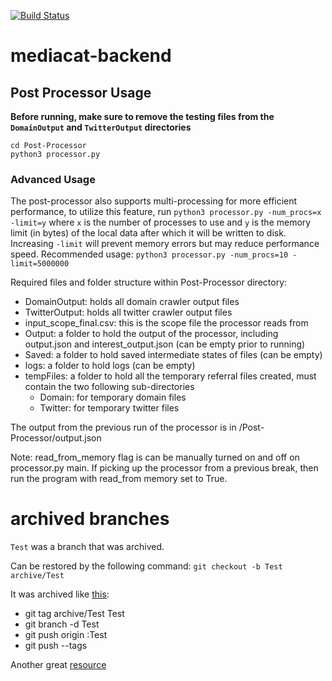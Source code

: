 [![Build Status](https://travis-ci.org/UTMediaCAT/mediacat-backend.svg?branch=master)](https://travis-ci.org/UTMediaCAT/mediacat-backend)
# mediacat-backend

## Post Processor Usage
**Before running, make sure to remove the testing files from the `DomainOutput` and `TwitterOutput` directories**
```
cd Post-Processor
python3 processor.py
```
### Advanced Usage
The post-processor also supports multi-processing for more efficient performance, to utilize this feature, run `python3 processor.py -num_procs=x -limit=y` where `x` is the number of processes to use and `y` is the memory limit (in bytes) of the local data after which it will be written to disk. Increasing `-limit` will prevent memory errors but may reduce performance speed. Recommended usage: `python3 processor.py -num_procs=10 -limit=5000000`

Required files and folder structure within Post-Processor directory:
- DomainOutput: holds all domain crawler output files
- TwitterOutput: holds all twitter crawler output files
- input_scope_final.csv: this is the scope file the processor reads from 
- Output: a folder to hold the output of the processor, including output.json and interest_output.json (can be empty prior to running)
- Saved: a folder to hold saved intermediate states of files (can be empty)
- logs: a folder to hold logs (can be empty)
- tempFiles: a folder to hold all the temporary referral files created, must contain the two following sub-directories
    - Domain: for temporary domain files
    - Twitter: for temporary twitter files

The output from the previous run of the processor is in /Post-Processor/output.json

Note: read_from_memory flag is can be manually turned on and off on processor.py main. If picking up the processor from a previous break, then run the program with read_from memory set to True.

# archived branches

`Test` was a branch that was archived. 

Can be restored by the following command: `git checkout -b Test archive/Test`

It was archived like [this](https://gist.github.com/zkiraly/c378a1a43d8be9c9a8f9):

- git tag archive/Test Test
- git branch -d Test
- git push origin :Test
- git push --tags

Another great [resource](https://stackoverflow.com/questions/1307114/how-can-i-archive-git-branches)
